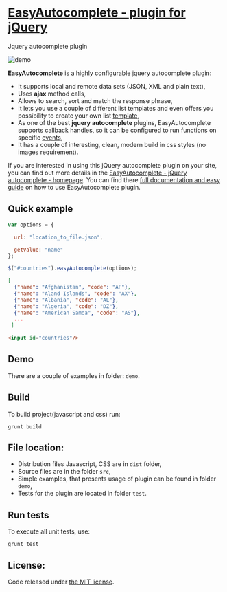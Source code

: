 # <a href='http://easyautocomplete.com' >EasyAutocomplete - plugin for jQuery</a>
Jquery autocomplete plugin


![demo](http://easyautocomplete.com/images/EasyAutocomplete.gif)


**EasyAutocomplete** is a highly configurable jquery autocomplete plugin:
 * It supports local and remote data sets (JSON, XML and plain text),
 * Uses **ajax** method calls,
 * Allows to search, sort and match the response phrase,
 * It lets you use a couple of different list templates and even offers you possibility to create your own list <a href="http://easyautocomplete.com/guide#sec-templates">template</a>,
 * As one of the best **jquery autocomplete** plugins, EasyAutocomplete supports callback handles, so it can be configured to run functions on specific <a href="http://easyautocomplete.com/guide#sec-trigger-event">events</a>,
 * It has a couple of interesting, clean, modern build in css styles (no images requirement).


If you are interested in using this jQuery autocomplete plugin on your site, you can find out more details in the
<a href="http://easyautocomplete.com/">EasyAutocomplete - jQuery autocomplete - homepage</a>. You can find there <a href='http://easyautocomplete.com/guide' >full documentation and easy guide</a> on how to use EasyAutocomplete plugin.

## Quick example

```Javascript
var options = {

  url: "location_to_file.json",

  getValue: "name"
};

$("#countries").easyAutocomplete(options);
```

```JSON
[
  {"name": "Afghanistan", "code": "AF"},
  {"name": "Aland Islands", "code": "AX"},
  {"name": "Albania", "code": "AL"},
  {"name": "Algeria", "code": "DZ"},
  {"name": "American Samoa", "code": "AS"},
  ...
 ]
```

```HTML
<input id="countries"/>
```

## Demo

There are a couple of examples in folder: `demo`.

## Build

To build project(javascript and css) run:

```
grunt build
```

## File location:

* Distribution files Javascript, CSS are in `dist` folder,
* Source files are in the folder `src`,
* Simple examples, that presents usage of plugin can be found in folder `demo`,
* Tests for the plugin are located in folder `test`.

## Run tests
To execute all unit tests, use:

```
grunt test
```

## License:

Code released under <a href='http://github.com/pawelczak/EasyAutocomplete/blob/master/LICENSE.txt' >the MIT license</a>.
